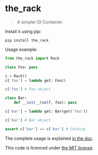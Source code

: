 the_rack
========

> A simpler DI Container.

Install it using pip:

    pip install the_rack

Usage example:

```python
from the_rack import Rack

class Foo: pass

c = Rack()
c['foo'] = lambda get: Foo()

c['foo'] # Foo object

class Bar:
    def __init__(self, foo): pass

c['bar'] = lambda get: Bar(get('foo'))

c['bar'] # Bar object

assert c['bar'] == c['bar'] # Caching
```

The complete usage is explained [in the doc](doc.md).

This code is licenced under [the MIT license](https://tleb.mit-license.org/).
